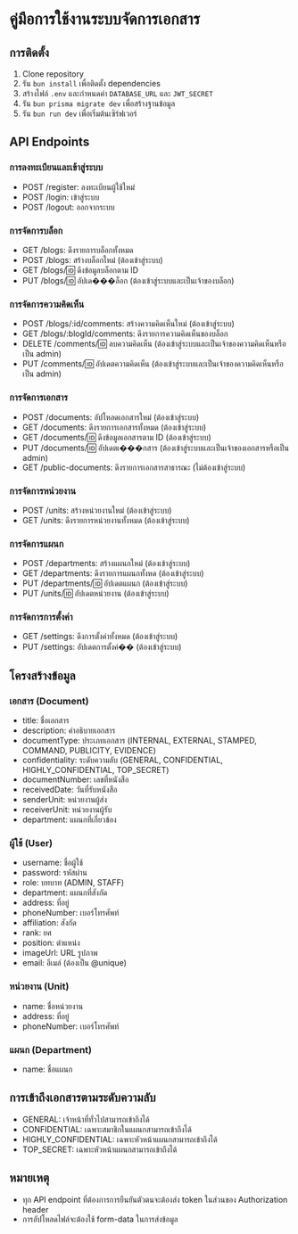 # คู่มือการใช้งานระบบจัดการเอกสาร

## การติดตั้ง
1. Clone repository
2. รัน `bun install` เพื่อติดตั้ง dependencies
3. สร้างไฟล์ `.env` และกำหนดค่า `DATABASE_URL` และ `JWT_SECRET`
4. รัน `bun prisma migrate dev` เพื่อสร้างฐานข้อมูล
5. รัน `bun run dev` เพื่อเริ่มต้นเซิร์ฟเวอร์

## API Endpoints

### การลงทะเบียนและเข้าสู่ระบบ
- POST /register: ลงทะเบียนผู้ใช้ใหม่
- POST /login: เข้าสู่ระบบ
- POST /logout: ออกจากระบบ

### การจัดการบล็อก
- GET /blogs: ดึงรายการบล็อกทั้งหมด
- POST /blogs: สร้างบล็อกใหม่ (ต้องเข้าสู่ระบบ)
- GET /blogs/:id: ดึงข้อมูลบล็อกตาม ID
- PUT /blogs/:id: อัปเด���ล็อก (ต้องเข้าสู่ระบบและเป็นเจ้าของบล็อก)

### การจัดการความคิดเห็น
- POST /blogs/:id/comments: สร้างความคิดเห็นใหม่ (ต้องเข้าสู่ระบบ)
- GET /blogs/:blogId/comments: ดึงรายการความคิดเห็นของบล็อก
- DELETE /comments/:id: ลบความคิดเห็น (ต้องเข้าสู่ระบบและเป็นเจ้าของความคิดเห็นหรือเป็น admin)
- PUT /comments/:id: อัปเดตความคิดเห็น (ต้องเข้าสู่ระบบและเป็นเจ้าของความคิดเห็นหรือเป็น admin)

### การจัดการเอกสาร
- POST /documents: อัปโหลดเอกสารใหม่ (ต้องเข้าสู่ระบบ)
- GET /documents: ดึงรายการเอกสารทั้งหมด (ต้องเข้าสู่ระบบ)
- GET /documents/:id: ดึงข้อมูลเอกสารตาม ID (ต้องเข้าสู่ระบบ)
- PUT /documents/:id: อัปเดตเ���กสาร (ต้องเข้าสู่ระบบและเป็นเจ้าของเอกสารหรือเป็น admin)
- GET /public-documents: ดึงรายการเอกสารสาธารณะ (ไม่ต้องเข้าสู่ระบบ)

### การจัดการหน่วยงาน
- POST /units: สร้างหน่วยงานใหม่ (ต้องเข้าสู่ระบบ)
- GET /units: ดึงรายการหน่วยงานทั้งหมด (ต้องเข้าสู่ระบบ)

### การจัดการแผนก
- POST /departments: สร้างแผนกใหม่ (ต้องเข้าสู่ระบบ)
- GET /departments: ดึงรายการแผนกทั้งหด (ต้องเข้าสู่ระบบ)
- PUT /departments/:id: อัปเดตแผนก (ต้องเข้าสู่ระบบ)
- PUT /units/:id: อัปเดตหน่วยงาน (ต้องเข้าสู่ระบบ)

### การจัดการการตั้งค่า
- GET /settings: ดึงการตั้งค่าทั้งหมด (ต้องเข้าสู่ระบบ)
- PUT /settings: อัปเดตการตั้งค่�� (ต้องเข้าสู่ระบบ)

## โครงสร้างข้อมูล

### เอกสาร (Document)
- title: ชื่อเอกสาร
- description: คำอธิบายเอกสาร
- documentType: ประเภทเอกสาร (INTERNAL, EXTERNAL, STAMPED, COMMAND, PUBLICITY, EVIDENCE)
- confidentiality: ระดับความลับ (GENERAL, CONFIDENTIAL, HIGHLY_CONFIDENTIAL, TOP_SECRET)
- documentNumber: เลขที่หนังสือ
- receivedDate: วันที่รับหนังสือ
- senderUnit: หน่วยงานผู้ส่ง
- receiverUnit: หน่วยงานผู้รับ
- department: แผนกที่เกี่ยวข้อง

### ผู้ใช้ (User)
- username: ชื่อผู้ใช้
- password: รหัสผ่าน
- role: บทบาท (ADMIN, STAFF)
- department: แผนกที่สังกัด
- address: ที่อยู่
- phoneNumber: เบอร์โทรศัพท์
- affiliation: สังกัด
- rank: ยศ
- position: ตำแหน่ง
- imageUrl: URL รูปภาพ
- email: อีเมล์ (ต้องเป็น @unique)

### หน่วยงาน (Unit)
- name: ชื่อหน่วยงาน
- address: ที่อยู่
- phoneNumber: เบอร์โทรศัพท์

### แผนก (Department)
- name: ชื่อแผนก

## การเข้าถึงเอกสารตามระดับความลับ
- GENERAL: เจ้าหน้าที่ทั่วไปสามารถเข้าถึงได้
- CONFIDENTIAL: เฉพาะสมาชิกในแผนกสามารถเข้าถึงได้
- HIGHLY_CONFIDENTIAL: เฉพาะหัวหน้าแผนกสามารถเข้าถึงได้
- TOP_SECRET: เฉพาะหัวหน้าแผนกสามารถเข้าถึงได้

## หมายเหตุ
- ทุก API endpoint ที่ต้องการการยืนยันตัวตนจะต้องส่ง token ในส่วนของ Authorization header
- การอัปโหลดไฟล์จะต้องใช้ form-data ในการส่งข้อมูล
